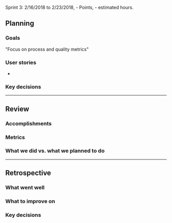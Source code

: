 Sprint 3: 2/16/2018 to 2/23/2018, - Points, - estimated hours.

## Planning

### Goals
"Focus on process and quality metrics"

### User stories
- 

### Key decisions

***

## Review

### Accomplishments

### Metrics

### What we did vs. what we planned to do

***

## Retrospective

### What went well

### What to improve on

### Key decisions
